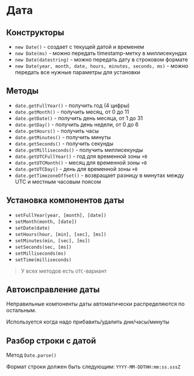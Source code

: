# Дата

## Конструкторы

- `new Date()` - создает с текущей датой и временем
- `new Date(ms)` - можно передать timestamp-метку в миллисекундах
- `new Date(datestring)` - можно передать дату в строковом формате
- `new Date(year, month, date, hours, minutes, seconds, ms)` - можно передать все нужные параметры для установки

## Методы

- `date.getFullYear()` - получить год (4 цифры)
- `date.getMonth()` - получить месяц, от 0 до 11
- `date.getDate()` - получить день месяца, от 1 до 31
- `date.getDay()` - получить день недели, от 0 до 6
- `date.getHours()` - получить часы
- `date.getMinutes()` - получить минуты
- `date.getSeconds()` - получить секунды
- `date.getMilliseconds()` - получить миллисекунды
- `date.getUTCFullYear()` - год для временной зоны `+0`
- `date.getUTCMonth()` - месяц для временной зоны `+0`
- `date.getUTCDay()` - день для временной зоны `+0`
- `date.getTimezoneOffset()` - возвращает разницу в минутах между UTC и местным часовым поясом

## Установка компонентов даты

- `setFullYear(year, [month], [date])`
- `setMonth(month, [date])`
- `setDate(date)`
- `setHours(hour, [min], [sec], [ms])`
- `setMinutes(min, [sec], [ms])`
- `setSeconds(sec, [ms])`
- `setMilliseconds(ms)`
- `setTime(milliseconds)`

> У всех методов есть `UTC`-вариант

## Автоисправление даты

Неправильные компоненты даты автоматически распределяются по остальным.

Используется когда надо прибавить/удалить дни/часы/минуты

## Разбор строки с датой

Метод `Date.parse()`

Формат строки должен быть следующим: `YYYY-MM-DDTHH:mm:ss.sssZ`
